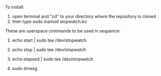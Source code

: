 To install:

1) open terminal and "cd" to your directory where the repository is cloned
2) then type sudo insmod stopwatch.ko

These are userspace commands to be used in sequence:


1) echo start | sudo tee /dev/stopwatch

2) echo stop | sudo tee /dev/stopwatch

3) echo elapsed | sudo tee /dev/stopwatch

4) sudo dmesg 
